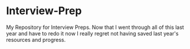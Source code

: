 # Interview-Prep
My Repository for Interview Preps. Now that I went through all of this last year and have to redo it now I really regret not having saved last year's resources and progress.
